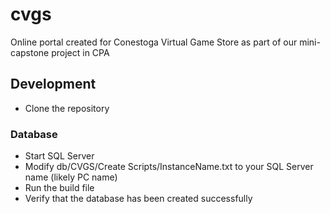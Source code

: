 # cvgs
Online portal created for Conestoga Virtual Game Store as part of our mini-capstone project in CPA

## Development

- Clone the repository

### Database
- Start SQL Server
- Modify db/CVGS/Create Scripts/InstanceName.txt to your SQL Server name (likely PC name)
- Run the build file
- Verify that the database has been created successfully

